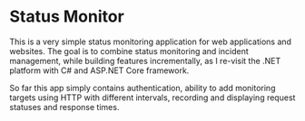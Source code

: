 # Status Monitor

This is a very simple status monitoring application for web applications and websites.
The goal is to combine status monitoring and incident management, while building features incrementally,
as I re-visit the .NET platform with C# and ASP.NET Core framework.

So far this app simply contains authentication, ability to add monitoring targets using HTTP with different intervals, 
recording and displaying request statuses and response times.

